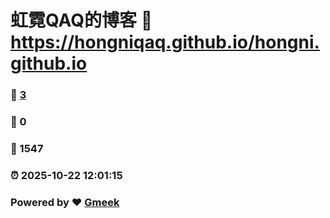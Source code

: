 # 虹霓QAQ的博客 :link: https://hongniqaq.github.io/hongni.github.io 
### :page_facing_up: [3](https://hongniqaq.github.io/hongni.github.io/tag.html) 
### :speech_balloon: 0 
### :hibiscus: 1547 
### :alarm_clock: 2025-10-22 12:01:15 
### Powered by :heart: [Gmeek](https://github.com/Meekdai/Gmeek)
